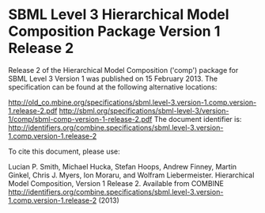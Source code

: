 # SBML Level 3 Hierarchical Model Composition Package Version 1 Release 2
Release 2 of the Hierarchical Model Composition ('comp') package for SBML Level 3 Version 1 was published on 15 February 2013. The specification can be found at the following alternative locations:

http://old_co.mbine.org/specifications/sbml.level-3.version-1.comp.version-1.release-2.pdf
http://sbml.org/specifications/sbml-level-3/version-1/comp/sbml-comp-version-1-release-2.pdf
The document identifier is: http://identifiers.org/combine.specifications/sbml.level-3.version-1.comp.version-1.release-2

To cite this document, please use:

Lucian P. Smith, Michael Hucka, Stefan Hoops, Andrew Finney, Martin Ginkel, Chris J. Myers, Ion Moraru, and Wolfram Liebermeister. Hierarchical Model Composition, Version 1 Release 2. Available from COMBINE <http://identifiers.org/combine.specifications/sbml.level-3.version-1.comp.version-1.release-2> (2013)